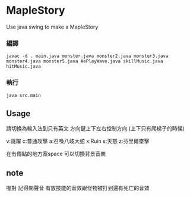 # MapleStory
Use java swing to make a MapleStory

### 編譯 
```
javac -d . main.java monster.java monster2.java monster3.java monster4.java monster5.java AePlayWave.java skillMusic.java hitMusic.java
```
### 執行 
```
java src.main
```
## Usage
請切換為輸入法到只有英文
方向鍵上下左右控制方向 (上下只有爬梯子的時候)

v:跳躍
c:普通攻擊
a:召喚八岐大蛇
x:Ruin
s:天怒
z:芬里爾墜擊

在有傳點的地方案space 可以切換背景音樂

## note
喔對 記得開聲音
有放技能的音效跟怪物被打到還有死亡的音效